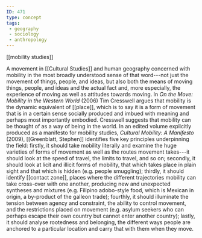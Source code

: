 ```yaml
---
ID: 471
type: concept
tags: 
 - geography
 - sociology
 - anthropology
---
```


[[mobility studies]]

 A movement
in [[Cultural Studies]] and
human geography concerned with mobility in the most broadly understood
sense of that word---not just the movement of things, people, and ideas,
but also both the means of moving things, people, and ideas and the
actual fact and, more especially, the experience of moving as well as
attitudes towards moving. In *On the Move: Mobility in the Western
World* (2006) Tim Cresswell argues that mobility is the dynamic
equivalent of [[place]],
which is to say it is a form of movement that is in a certain sense
socially produced and imbued with meaning and perhaps most importantly
embodied. Cresswell suggests that mobility can be thought of as a way of
being in the world. In an edited volume explicitly produced as a
manifesto for mobility studies, *Cultural Mobility: A Manifesto* (2009),
[[Greenblatt, Stephen]]
identifies five key principles underpinning the field: firstly, it
should take mobility literally and examine the huge varieties of forms
of movement as well as the routes movement takes---it should look at the
speed of travel, the limits to travel, and so on; secondly, it should
look at licit and illicit forms of mobility, that which takes place in
plain sight and that which is hidden (e.g. people smuggling); thirdly,
it should identify [[contact zone]], places where the
different trajectories mobility can take cross-over with one another,
producing new and unexpected syntheses and mixtures (e.g. Filipino
adobo-style food, which is Mexican in origin, a by-product of the
galleon trade); fourthly, it should illuminate the tension between
agency and constraint, the ability to control movement, and the
restrictions placed on movement (e.g. asylum seekers who can perhaps
escape their own country but cannot enter another country); lastly, it
should analyse rootedness and belonging, the different ways people are
anchored to a particular location and carry that with them when they
move.
